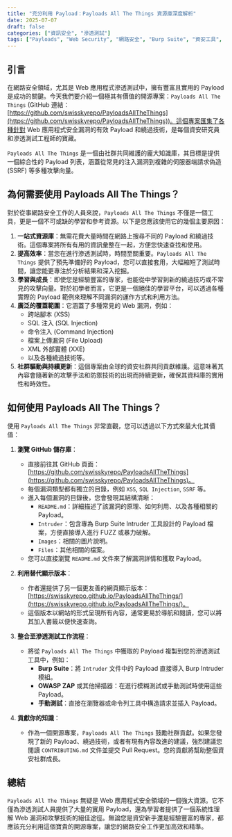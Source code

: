 ```yaml
---
title: "充分利用 Payload：Payloads All The Things 資源庫深度解析"
date: 2025-07-07
draft: false
categories: ["資訊安全", "滲透測試"]
tags: ["Payloads", "Web Security", "網路安全", "Burp Suite", "資安工具", "開源專案"]
---
```


## 引言

在網路安全領域，尤其是 Web 應用程式滲透測試中，擁有豐富且實用的 Payload 是成功的關鍵。今天我們要介紹一個極其有價值的開源專案：`Payloads All The Things` (GitHub 連結：[https://github.com/swisskyrepo/PayloadsAllTheThings](https://github.com/swisskyrepo/PayloadsAllTheThings))。這個專案匯集了各種針對 Web 應用程式安全漏洞的有效 Payload 和繞過技術，是每個資安研究員和滲透測試工程師的寶藏。

`Payloads All The Things` 是一個由社群共同維護的龐大知識庫，其目標是提供一個綜合性的 Payload 列表，涵蓋從常見的注入漏洞到複雜的伺服器端請求偽造 (SSRF) 等多種攻擊向量。

## 為何需要使用 Payloads All The Things？

對於從事網路安全工作的人員來說，`Payloads All The Things` 不僅是一個工具，更是一個不可或缺的學習和參考資源。以下是您應該使用它的幾個主要原因：

1.  **一站式資源庫**：無需花費大量時間在網路上搜尋不同的 Payload 和繞過技術。這個專案將所有有用的資訊彙整在一起，方便您快速查找和使用。
2.  **提高效率**：當您在進行滲透測試時，時間至關重要。`Payloads All The Things` 提供了預先準備好的 Payload，您可以直接套用，大幅縮短了測試時間，讓您能更專注於分析結果和深入挖掘。
3.  **學習與成長**：即使您是經驗豐富的專家，也能從中學習到新的繞過技巧或不常見的攻擊向量。對於初學者而言，它更是一個絕佳的學習平台，可以透過各種實際的 Payload 範例來理解不同漏洞的運作方式和利用方法。
4.  **廣泛的覆蓋範圍**：它涵蓋了多種常見的 Web 漏洞，例如：
    *   跨站腳本 (XSS)
    *   SQL 注入 (SQL Injection)
    *   命令注入 (Command Injection)
    *   檔案上傳漏洞 (File Upload)
    *   XML 外部實體 (XXE)
    *   以及各種繞過技術等。
5.  **社群驅動與持續更新**：這個專案由全球的資安社群共同貢獻維護。這意味著其內容會隨著新的攻擊手法和防禦技術的出現而持續更新，確保其資料庫的實用性和時效性。

## 如何使用 Payloads All The Things？

使用 `Payloads All The Things` 非常直觀，您可以透過以下方式來最大化其價值：

1.  **瀏覽 GitHub 儲存庫**：
    *   直接前往其 GitHub 頁面：[https://github.com/swisskyrepo/PayloadsAllTheThings](https://github.com/swisskyrepo/PayloadsAllTheThings)。
    *   每個漏洞類型都有獨立的目錄，例如 `XSS`, `SQL Injection`, `SSRF` 等。
    *   進入每個漏洞的目錄後，您會發現其結構清晰：
        *   `README.md`：詳細描述了該漏洞的原理、如何利用、以及各種相關的 Payload。
        *   `Intruder`：包含專為 Burp Suite Intruder 工具設計的 Payload 檔案，方便直接導入進行 FUZZ 或暴力破解。
        *   `Images`：相關的圖片說明。
        *   `Files`：其他相關的檔案。
    *   您可以直接瀏覽 `README.md` 文件來了解漏洞詳情和獲取 Payload。

2.  **利用替代顯示版本**：
    *   作者還提供了另一個更友善的網頁顯示版本：[https://swisskyrepo.github.io/PayloadsAllTheThings/](https://swisskyrepo.github.io/PayloadsAllTheThings/)。
    *   這個版本以網站的形式呈現所有內容，通常更易於導航和閱讀，您可以將其加入書籤以便快速查詢。

3.  **整合至滲透測試工作流程**：
    *   將從 `Payloads All The Things` 中獲取的 Payload 複製到您的滲透測試工具中，例如：
        *   **Burp Suite**：將 `Intruder` 文件中的 Payload 直接導入 Burp Intruder 模組。
        *   **OWASP ZAP** 或其他掃描器：在進行模糊測試或手動測試時使用這些 Payload。
        *   **手動測試**：直接在瀏覽器或命令列工具中構造請求並插入 Payload。

4.  **貢獻你的知識**：
    *   作為一個開源專案，`Payloads All The Things` 鼓勵社群貢獻。如果您發現了新的 Payload、繞過技術，或者有現有內容改進的建議，強烈建議您閱讀 `CONTRIBUTING.md` 文件並提交 Pull Request。您的貢獻將幫助整個資安社群成長。

## 總結

`Payloads All The Things` 無疑是 Web 應用程式安全領域的一個強大資源。它不僅為滲透測試人員提供了大量的實用 Payload，還為學習者提供了一個系統性理解 Web 漏洞和攻擊技術的絕佳途徑。無論您是資安新手還是經驗豐富的專家，都應該充分利用這個寶貴的開源專案，讓您的網路安全工作更加高效和精準。